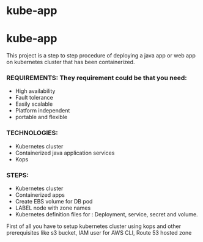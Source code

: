 # kube-app
# kube-app

This project is a step to step procedure of deploying a java app or web app on kubernetes cluster that has been containerized.

### REQUIREMENTS: They requirement could be that you need:
- High availability
- Fault tolerance
- Easily scalable
- Platform independent
- portable and flexible

### TECHNOLOGIES:
- Kubernetes cluster
- Containerized java application services
- Kops

### STEPS:
- Kubernetes cluster
- Containerized apps
- Create EBS volume for DB pod
- LABEL node with zone names
- Kubernetes definition files for : Deployment, service, secret and volume.

First of all you have to setup kubernetes cluster using kops and other prerequisites like s3 bucket, IAM user for AWS CLI, Route 53 hosted zone
